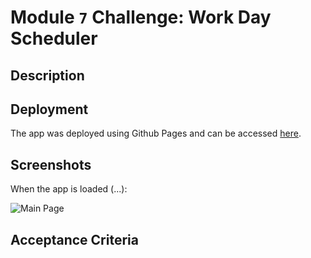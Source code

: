 # Module `7` Challenge: Work Day Scheduler

## Description

## Deployment

The app was deployed using Github Pages and can be accessed [here](https://ortizlilian.github.io/work-day-scheduler/).

## Screenshots

When the app is loaded (...):

![Main Page](./assets/img/)

## Acceptance Criteria
